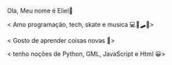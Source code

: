 Ola, Meu nome é Eliel👋

< Amo programação, tech, skate e musica 💻🤖🛹🎶>

< Gosto de aprender coisas novas 📝>

< tenho noções de  Python, GML, JavaScript e Html 😀>
